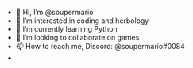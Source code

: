 - 👋 Hi, I’m @soupermario
- 👀 I’m interested in coding and herbology
- 🌱 I’m currently learning Python
- 💞️ I’m looking to collaborate on games
- 📫 How to reach me, Discord: @soupermario#0084
- 

<!---
soupermario/soupermario is a ✨ special ✨ repository because its `README.md` (this file) appears on your GitHub profile.
You can click the Preview link to take a look at your changes.
--->

